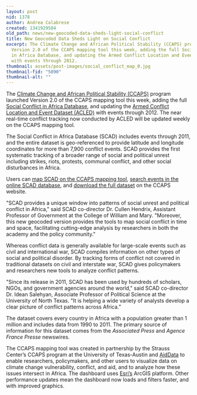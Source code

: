 ```yaml
---
layout: post
nid: 1378
author: Andrea Calabrese
created: 1341929584
old_path: news/new-geocoded-data-sheds-light-social-conflict
title: New Geocoded Data Sheds Light on Social Conflict
excerpt: The Climate Change and African Political Stability (CCAPS) program launched
  Version 2.0 of the CCAPS mapping tool this week, adding the full Social Conflict
  in Africa Database, and updating the Armed Conflict Location and Event Dataset (ACLED)
  with events through 2012.
thumbnail: assets/post-images/social_conflict_map_0.jpg
thumbnail-fid: "5890"
thumbnail-alt: ""
---
```


The [Climate Change and African Political Stability (CCAPS)](http://ccaps.strausscenter.org/) program launched Version 2.0 of the CCAPS mapping tool this week, adding the full [Social Conflict in Africa Database](http://strausscenter.org/ccaps/research/about-social-conflict.html), and updating the [Armed Conflict Location and Event Dataset (ACLED)](http://strausscenter.org/ccaps/research/armed-conflict.html) with events through 2012. The near real-time conflict tracking now conducted by ACLED will be updated weekly on the CCAPS mapping tool.

The Social Conflict in Africa Database (SCAD) includes events through 2011, and the entire dataset is geo-referenced to provide latitude and longitude coordinates for more than 7,900 conflict events. SCAD provides the first systematic tracking of a broader range of social and political unrest including strikes, riots, protests, communal conflict, and other social disturbances in Africa.

Users can [map SCAD on the CCAPS mapping tool](http://ccaps.aiddata.org/dashboards/show/539920), [search events in the online SCAD database](http://ccaps.aiddata.org/dashboards/show/539920), and [download the full dataset](http://strausscenter.org/scad.html) on the CCAPS website.

"SCAD provides a unique window into patterns of social unrest and political conflict in Africa," said SCAD co-director Dr. Cullen Hendrix, Assistant Professor of Government at the College of William and Mary. "Moreover, this new geocoded version provides the tools to map social conflict in time and space, facilitating cutting-edge analysis by researchers in both the academy and the policy community."

Whereas conflict data is generally available for large-scale events such as civil and international war, SCAD compiles information on other types of social and political disorder. By tracking forms of conflict not covered in traditional datasets on civil and interstate war, SCAD gives policymakers and researchers new tools to analyze conflict patterns.

"Since its release in 2011, SCAD has been used by hundreds of scholars, NGOs, and government agencies around the world," said SCAD co-director Dr. Idean Salehyan, Associate Professor of Political Science at the University of North Texas. "It is helping a wide variety of analysts develop a clear picture of conflict patterns across Africa.”

The dataset covers every country in Africa with a population greater than 1 million and includes data from 1990 to 2011. The primary source of information for this dataset comes from the *Associated Press* and *Agence France Presse* newswires.

The CCAPS mapping tool was created in partnership by the Strauss Center’s CCAPS program at the University of Texas-Austin and [AidData](http://www.aiddata.org/) to enable researchers, policymakers, and other users to visualize data on climate change vulnerability, conflict, and aid, and to analyze how these issues intersect in Africa. The dashboard uses [Esri’s](http://www.esri.com/) ArcGIS platform. Other performance updates mean the dashboard now loads and filters faster, and with improved graphics.
